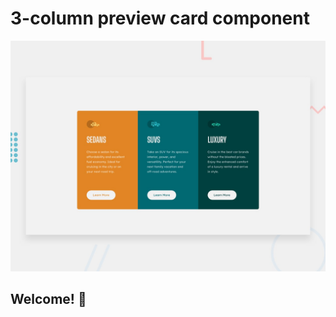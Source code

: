 # 3-column preview card component

![Design preview for the 3-column preview card component coding challenge](./design/desktop-preview.jpg)

## Welcome! 👋


